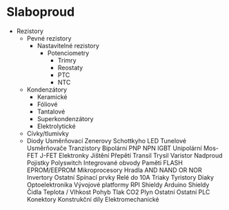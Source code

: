 # Slaboproud
 - Rezistory
   - Pevné rezistory
     - Nastavitelné rezistory
       - Potenciometry 
	     - Trimry
		 - Reostaty
		 - PTC
		 - NTC
   - Kondenzátory
     - Keramické
	 - Fóliové
     - Tantalové
	 - Superkondenzátory
	 - Elektrolytické
   - Cívky/tlumivky
   - Diody
		Usměrňovací
		Zenerovy
		Schottkyho
		LED
		Tunelové
	Usměrňovače
	Tranzistory
		Bipolární
			PNP
			NPN
			IGBT
		Unipolární
			Mos-FET
			J-FET
		Elektronky
	Jištění
		Přepětí
			Transil
			Trysil
			Varistor
		Nadproud
			Pojistky
			Polyswitch
	Integrované obvody
		Paměti
			FLASH
			EPROM/EEPROM
	Mikroprocesory
		Hradla
			AND
			NAND
			OR
			NOR
			Invertory
			Ostatní
	Spínací prvky
		Relé do 10A
		Triaky
		Tyristory
		Diaky
	Optoelektronika
	Vývojové platformy
		RPI
			Shieldy
		Arduino
			Shieldy
		Čidla
			Teplota / Vlhkost
			Pohyb
			Tlak
			CO2
			Plyn
			Ostatní
		Ostatní PLC
	Konektory
	Konstrukční díly
	Elektromechanické
	
	
